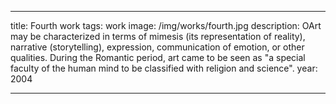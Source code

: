 ---

title: Fourth work
tags: work
image: /img/works/fourth.jpg
description: OArt may be characterized in terms of mimesis (its representation of reality), narrative (storytelling), expression, communication of emotion, or other qualities. During the Romantic period, art came to be seen as "a special faculty of the human mind to be classified with religion and science".
year: 2004

---